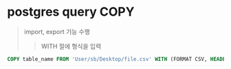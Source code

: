 # postgres query COPY

> import, export 기능 수행
>
> > WITH 절에 형식을 입력

```sql
COPY table_name FROM 'User/sb/Desktop/file.csv' WITH (FORMAT CSV, HEADER)
```
